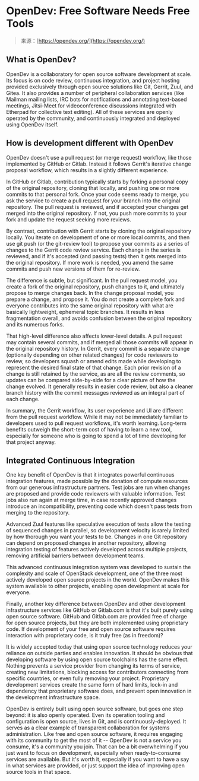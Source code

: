 <!--yml
category: 未分类
date: 2024-05-27 14:37:41
-->

# OpenDev: Free Software Needs Free Tools

> 来源：[https://opendev.org/](https://opendev.org/)

## What is OpenDev?

OpenDev is a collaboratory for open source software development at scale. Its focus is on code review, continuous integration, and project hosting provided exclusively through open source solutions like Git, Gerrit, Zuul, and Gitea. It also provides a number of peripheral collaboration services (like Mailman mailing lists, IRC bots for notifications and annotating text-based meetings, Jitsi-Meet for videoconference discussions integrated with Etherpad for collective text editing). All of these services are openly operated by the community, and continuously integrated and deployed using OpenDev itself.

## How is development different with OpenDev

OpenDev doesn't use a pull request (or merge request) workflow, like those implemented by GitHub or Gitlab. Instead it follows Gerrit's iterative change proposal workflow, which results in a slightly different experience.

In GitHub or Gitlab, contribution typically starts by forking a personal copy of the original repository, cloning that locally, and pushing one or more commits to that personal fork. Once your code seems ready to merge, you ask the service to create a pull request for your branch into the original repository. The pull request is reviewed, and if accepted your changes get merged into the original repository. If not, you push more commits to your fork and update the request seeking more reviews.

By contrast, contribution with Gerrit starts by cloning the original repository locally. You iterate on development of one or more local commits, and then use git push (or the git-review tool) to propose your commits as a series of changes to the Gerrit code review service. Each change in the series is reviewed, and if it's accepted (and passing tests) then it gets merged into the original repository. If more work is needed, you amend the same commits and push new versions of them for re-review.

The difference is subtle, but significant. In the pull request model, you create a fork of the original repository, push changes to it, and ultimately propose to merge changes back. In the change proposal model, you prepare a change, and propose it. You do not create a complete fork and everyone contributes into the same original repository with what are basically lightweight, ephemeral topic branches. It results in less fragmentation overall, and avoids confusion between the original repository and its numerous forks.

That high-level difference also affects lower-level details. A pull request may contain several commits, and if merged all those commits will appear in the original repository history. In Gerrit, every commit is a separate change (optionally depending on other related changes) for code reviewers to review, so developers squash or amend edits made while developing to represent the desired final state of that change. Each prior revision of a change is still retained by the service, as are all the review comments, so updates can be compared side-by-side for a clear picture of how the change evolved. It generally results in easier code review, but also a cleaner branch history with the commit messages reviewed as an integral part of each change.

In summary, the Gerrit workflow, its user experience and UI are different from the pull request workflow. While it may not be immediately familiar to developers used to pull request workflows, it's worth learning. Long-term benefits outweigh the short-term cost of having to learn a new tool, especially for someone who is going to spend a lot of time developing for that project anyway.

## Integrated Continuous Integration

One key benefit of OpenDev is that it integrates powerful continuous integration features, made possible by the donation of compute resources from our generous infrastructure partners. Test jobs are run when changes are proposed and provide code reviewers with valuable information. Test jobs also run again at merge time, in case recently approved changes introduce an incompatibility, preventing code which doesn't pass tests from merging to the repository.

Advanced Zuul features like speculative execution of tests allow the testing of sequenced changes in parallel, so development velocity is rarely limited by how thorough you want your tests to be. Changes in one Git repository can depend on proposed changes in another repository, allowing integration testing of features actively developed across multiple projects, removing artificial barriers between development teams.

This advanced continuous integration system was developed to sustain the complexity and scale of OpenStack development, one of the three most actively developed open source projects in the world. OpenDev makes this system available to other projects, enabling open development at scale for everyone.

Finally, another key difference between OpenDev and other development infrastructure services like GitHub or Gitlab.com is that it's built purely using open source software. GitHub and Gitlab.com are provided free of charge for open source projects, but they are both implemented using proprietary code. If development of your free and open source software requires interaction with proprietary code, is it truly free (as in freedom)?

It is widely accepted today that using open source technology reduces your reliance on outside parties and enables innovation. It should be obvious that developing software by using open source toolchains has the same effect. Nothing prevents a service provider from changing its terms of service, creating new limitations, blocking access for contributors connecting from specific countries, or even fully removing your project. Proprietary development services create the same form of hard limits, lock-in and dependency that proprietary software does, and prevent open innovation in the development infrastructure space.

OpenDev is entirely built using open source software, but goes one step beyond: it is also openly operated. Even its operation tooling and configuration is open source, lives in Git, and is continuously-deployed. It serves as a clear example of transparent collaboration for systems administration. Like free and open source software, it requires engaging with its community to get the most of it -- OpenDev is not a service you consume, it's a community you join. That can be a bit overwhelming if you just want to focus on development, especially when ready-to-consume services are available. But it's worth it, especially if you want to have a say in what services are provided, or just support the idea of improving open source tools in that space.